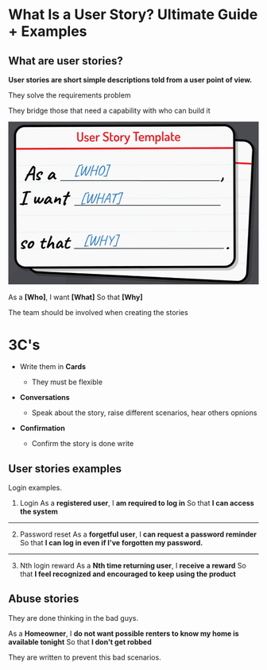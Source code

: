 # What Is a User Story? Ultimate Guide + Examples

## What are user stories?

**User stories are short simple descriptions told from a user point of view.**

They solve the requirements problem

They bridge those that need a capability with who can build it

![Alt text](images\story-template.png)

As a **[Who]**,
I want **[What]**
So that **[Why]**

The team should be involved when creating the stories

# 3C's

- Write them in **Cards**
  - They must be flexible

- **Conversations**
  - Speak about the story, raise different scenarios, hear others opnions

- **Confirmation**
  - Confirm the story is done write


## User stories examples

Login examples.

1. Login
As a **registered user**,
I **am required to log in**
So that **I can access the system**  
---
2. Password reset
As a **forgetful user**,
I **can request a password reminder**
So that **I can log in even if I've forgotten my password.**    
---
3. Nth login reward
As a **Nth time returning user**,
I **receive a reward**
So that **I feel recognized and encouraged to keep using the product**

## Abuse stories

They are done thinking in the bad guys.

As a **Homeowner**,
I **do not want possible renters to know my home is available tonight**
So that **I don't get robbed**

They are written to prevent this bad scenarios.